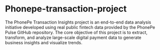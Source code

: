 # Phonepe-transaction-project
The PhonePe Transaction Insights project is an end-to-end data analysis initiative developed using real public fintech data provided by the PhonePe Pulse GitHub repository. The core objective of this project is to extract, transform, and analyze large-scale digital payment data to generate business insights and visualize trends.
